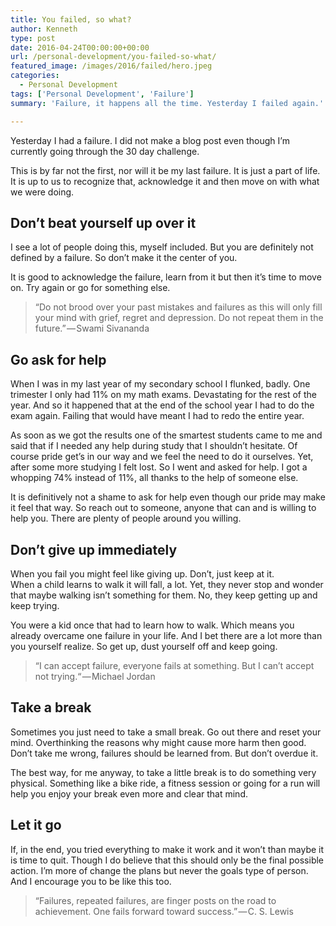 ```yaml
---
title: You failed, so what?
author: Kenneth
type: post
date: 2016-04-24T00:00:00+00:00
url: /personal-development/you-failed-so-what/
featured_image: /images/2016/failed/hero.jpeg
categories:
  - Personal Development
tags: ['Personal Development', 'Failure']
summary: 'Failure, it happens all the time. Yesterday I failed again.'

---
```

Yesterday I had a failure. I did not make a blog post even though I’m currently going through the 30 day challenge.

This is by far not the first, nor will it be my last failure. It is just a part of life. It is up to us to recognize that, acknowledge it and then move on with what we were doing.

## Don’t beat yourself up over it

I see a lot of people doing this, myself included. But you are definitely not defined by a failure. So don’t make it the center of you.

It is good to acknowledge the failure, learn from it but then it’s time to move on. Try again or go for something else.


> “Do not brood over your past mistakes and failures as this will only fill your mind with grief, regret and depression. Do not repeat them in the future.” — Swami Sivananda

## Go ask for help

When I was in my last year of my secondary school I flunked, badly. One trimester I only had 11% on my math exams. Devastating for the rest of the year. And so it happened that at the end of the school year I had to do the exam again. Failing that would have meant I had to redo the entire year.

As soon as we got the results one of the smartest students came to me and said that if I needed any help during study that I shouldn’t hesitate. Of course pride get’s in our way and we feel the need to do it ourselves. Yet, after some more studying I felt lost. So I went and asked for help. I got a whopping 74% instead of 11%, all thanks to the help of someone else.

It is definitively not a shame to ask for help even though our pride may make it feel that way. So reach out to someone, anyone that can and is willing to help you. There are plenty of people around you willing.

## Don’t give up immediately

When you fail you might feel like giving up. Don’t, just keep at it.  
When a child learns to walk it will fall, a lot. Yet, they never stop and wonder that maybe walking isn’t something for them. No, they keep getting up and keep trying.

You were a kid once that had to learn how to walk. Which means you already overcame one failure in your life. And I bet there are a lot more than you yourself realize. So get up, dust yourself off and keep going.

> “I can accept failure, everyone fails at something. But I can’t accept not trying.“ — Michael Jordan

## Take a break

Sometimes you just need to take a small break. Go out there and reset your mind. Overthinking the reasons why might cause more harm then good. Don’t take me wrong, failures should be learned from. But don’t overdue it.

The best way, for me anyway, to take a little break is to do something very physical. Something like a bike ride, a fitness session or going for a run will help you enjoy your break even more and clear that mind.

## Let it go

If, in the end, you tried everything to make it work and it won’t than maybe it is time to quit. Though I do believe that this should only be the final possible action. I’m more of change the plans but never the goals type of person. And I encourage you to be like this too.

> “Failures, repeated failures, are finger posts on the road to achievement. One fails forward toward success.” — C. S. Lewis
